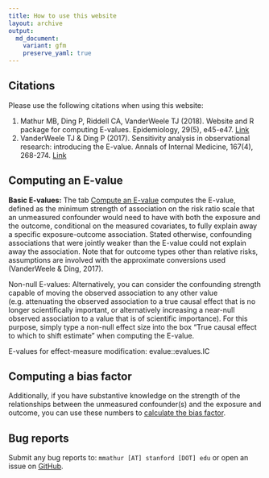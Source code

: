 ```yaml
---
title: How to use this website
layout: archive
output:
  md_document:
    variant: gfm
    preserve_yaml: true
---
```


## Citations

Please use the following citations when using this website:

1.  Mathur MB, Ding P, Riddell CA, VanderWeele TJ (2018). Website and R
    package for computing E-values. Epidemiology, 29(5), e45-e47.
    [Link](https://journals.lww.com/epidem/Citation/publishahead/Website_and_R_Package_for_Computing_E_Values.98679.aspx)
2.  VanderWeele TJ & Ding P (2017). Sensitivity analysis in
    observational research: introducing the E-value. Annals of Internal
    Medicine, 167(4), 268-274.
    [Link](http://annals.org/aim/article-abstract/2643434/sensitivity-analysis-observational-research-introducing-e-value?doi=10.7326%2fM16-2607)

## Computing an E-value

**Basic E-values:** The tab [Compute an
E-value](http://www.evalue-calculator.com/evalue/) computes the E-value,
defined as the minimum strength of association on the risk ratio scale
that an unmeasured confounder would need to have with both the exposure
and the outcome, conditional on the measured covariates, to fully
explain away a specific exposure-outcome association. Stated otherwise,
confounding associations that were jointly weaker than the E-value could
not explain away the association. Note that for outcome types other than
relative risks, assumptions are involved with the approximate
conversions used (VanderWeele & Ding, 2017).

Non-null E-values: Alternatively, you can consider the confounding
strength capable of moving the observed association to any other value
(e.g. attenuating the observed association to a true causal effect that
is no longer scientifically important, or alternatively increasing a
near-null observed association to a value that is of scientific
importance). For this purpose, simply type a non-null effect size into
the box “True causal effect to which to shift estimate” when computing
the E-value.

E-values for effect-measure modification: evalue::evalues.IC

## Computing a bias factor

Additionally, if you have substantive knowledge on the strength of the
relationships between the unmeasured confounder(s) and the exposure and
outcome, you can use these numbers to [calculate the bias
factor](https://bias-factor.hmdc.harvard.edu/).

## Bug reports

Submit any bug reports to: `mmathur [AT] stanford [DOT] edu` or open an
issue on [GitHub](https://github.com/mayamathur/evalue/issues).
